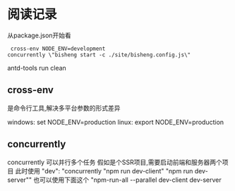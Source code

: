 # 阅读记录

从package.json开始看

     cross-env NODE_ENV=development 
    concurrently \"bisheng start -c ./site/bisheng.config.js\"

antd-tools run clean

## cross-env

是命令行工具,解决多平台参数的形式差异

windows: set NODE_ENV=production
linux: export NODE_ENV=production

## concurrently

concurrently 可以并行多个任务
假如是个SSR项目,需要启动前端和服务器两个项目
此时使用 "dev": "concurrently \"npm run dev-client\" \"npm run dev-server\""
也可以使用下面这个
"npm-run-all --parallel dev-client dev-server
